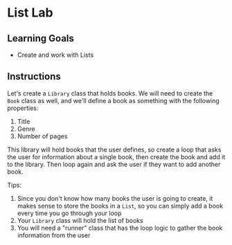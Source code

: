 # List Lab

## Learning Goals

- Create and work with Lists

## Instructions

Let's create a `Library` class that holds books. We will need to create the
`Book` class as well, and we'll define a book as something with the following
properties:

1. Title
2. Genre
3. Number of pages

This library will hold books that the user defines, so create a loop that asks
the user for information about a single book, then create the book and add it to
the library. Then loop again and ask the user if they want to add another book.

Tips:

1. Since you don't know how many books the user is going to create, it makes
   sense to store the books in a `List`, so you can simply add a book every time
   you go through your loop
2. Your `Library` class will hold the list of books
3. You will need a "runner" class that has the loop logic to gather the book
   information from the user
